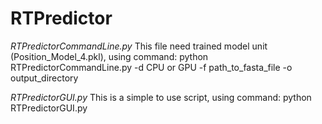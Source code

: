 # RTPredictor
*RTPredictorCommandLine.py*
This file need trained model unit (Position_Model_4.pkl), using command: python RTPredictorCommandLine.py -d CPU or GPU -f path_to_fasta_file -o output_directory

*RTPredictorGUI.py*
This is a simple to use script, using command: python RTPredictorGUI.py
